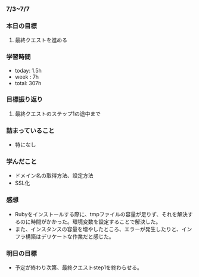 ### 7/3~7/7
### 本日の目標
1. 最終クエストを進める
### 学習時間
- today: 1.5h
- week : 7h
- total: 307h
### 目標振り返り
1. 最終クエストのステップ1の途中まで
### 詰まっていること
- 特になし
### 学んだこと
- ドメイン名の取得方法、設定方法
- SSL化
### 感想
- Rubyをインストールする際に、tmpファイルの容量が足りず、それを解決するのに時間がかかった。環境変数を設定することで解決した。
- また、インスタンスの容量を増やしたところ、エラーが発生したりと、インフラ構築はデリケートな作業だと感じた。
### 明日の目標
- 予定が終わり次第、最終クエストstep1を終わらせる。

